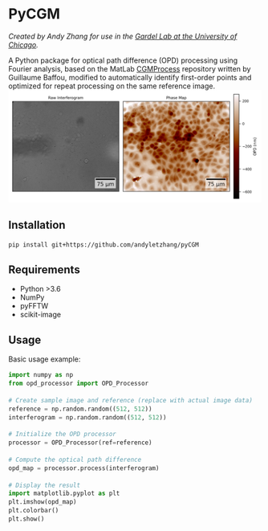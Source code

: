# PyCGM
_Created by Andy Zhang for use in the [Gardel Lab at the University of Chicago](https://squishycell.uchicago.edu/)._

A Python package for optical path difference (OPD) processing using Fourier analysis, based on the MatLab [CGMProcess](https://github.com/baffou/CGMprocess) repository written by Guillaume Baffou, modified to automatically identify first-order points and optimized for repeat processing on the same reference image.
![Example phase interferogram and its corresponding phase map](pycgm/assets/phase_map_demo.png)
## Installation

```bash
pip install git+https://github.com/andyletzhang/pyCGM
```

## Requirements
- Python >3.6
- NumPy
- pyFFTW
- scikit-image

## Usage

Basic usage example:

```python
import numpy as np
from opd_processor import OPD_Processor

# Create sample image and reference (replace with actual image data)
reference = np.random.random((512, 512))
interferogram = np.random.random((512, 512))

# Initialize the OPD processor
processor = OPD_Processor(ref=reference)

# Compute the optical path difference
opd_map = processor.process(interferogram)

# Display the result
import matplotlib.pyplot as plt
plt.imshow(opd_map)
plt.colorbar()
plt.show()
```

